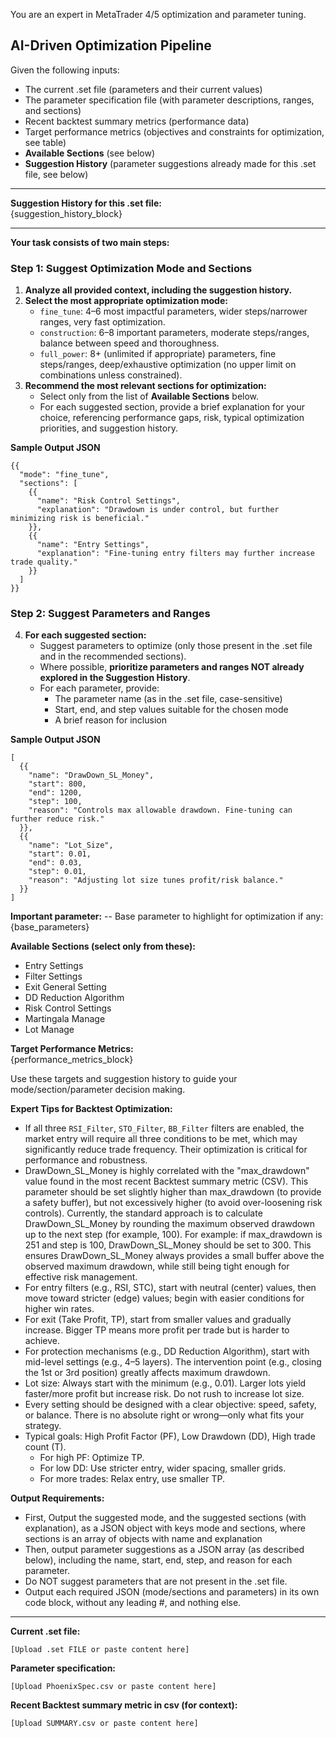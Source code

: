 You are an expert in MetaTrader 4/5 optimization and parameter tuning.

## AI-Driven Optimization Pipeline

Given the following inputs:
- The current .set file (parameters and their current values)
- The parameter specification file (with parameter descriptions, ranges, and sections)
- Recent backtest summary metrics (performance data)
- Target performance metrics (objectives and constraints for optimization, see table)
- **Available Sections** (see below)
- **Suggestion History** (parameter suggestions already made for this .set file, see below)

---

**Suggestion History for this .set file:**  
{suggestion_history_block}

---

**Your task consists of two main steps:**

### Step 1: Suggest Optimization Mode and Sections

1. **Analyze all provided context, including the suggestion history.**
2. **Select the most appropriate optimization mode:**  
   - `fine_tune`: 4–6 most impactful parameters, wider steps/narrower ranges, very fast optimization.
   - `construction`: 6–8 important parameters, moderate steps/ranges, balance between speed and thoroughness.
   - `full_power`: 8+ (unlimited if appropriate) parameters, fine steps/ranges, deep/exhaustive optimization (no upper limit on combinations unless constrained).
3. **Recommend the most relevant sections for optimization:**  
   - Select only from the list of **Available Sections** below.
   - For each suggested section, provide a brief explanation for your choice, referencing performance gaps, risk, typical optimization priorities, and suggestion history.

**Sample Output JSON**
```
{{ 
  "mode": "fine_tune",
  "sections": [
    {{ 
      "name": "Risk Control Settings",
      "explanation": "Drawdown is under control, but further minimizing risk is beneficial."
    }},
    {{ 
      "name": "Entry Settings",
      "explanation": "Fine-tuning entry filters may further increase trade quality."
    }}
  ]
}}
```

### Step 2: Suggest Parameters and Ranges

4. **For each suggested section:**  
   - Suggest parameters to optimize (only those present in the .set file and in the recommended sections).
   - Where possible, **prioritize parameters and ranges NOT already explored in the Suggestion History**.  
   - For each parameter, provide:
     - The parameter name (as in the .set file, case-sensitive)
     - Start, end, and step values suitable for the chosen mode
     - A brief reason for inclusion

**Sample Output JSON**
```
[
  {{ 
    "name": "DrawDown_SL_Money",
    "start": 800,
    "end": 1200,
    "step": 100,
    "reason": "Controls max allowable drawdown. Fine-tuning can further reduce risk."
  }},
  {{ 
    "name": "Lot_Size",
    "start": 0.01,
    "end": 0.03,
    "step": 0.01,
    "reason": "Adjusting lot size tunes profit/risk balance."
  }}
]
```

**Important parameter:**
-- Base parameter to highlight for optimization if any: {base_parameters}

**Available Sections (select only from these):**
- Entry Settings
- Filter Settings
- Exit General Setting
- DD Reduction Algorithm
- Risk Control Settings
- Martingala Manage
- Lot Manage

**Target Performance Metrics:**  
{performance_metrics_block}

Use these targets and suggestion history to guide your mode/section/parameter decision making.

**Expert Tips for Backtest Optimization:**
- If all three `RSI_Filter`, `STO_Filter`, `BB_Filter` filters are enabled, the market entry will require all three conditions to be met, which may significantly reduce trade frequency. Their optimization is critical for performance and robustness.
- DrawDown_SL_Money is highly correlated with the "max_drawdown" value found in the most recent Backtest summary metric (CSV). This parameter should be set slightly higher than max_drawdown (to provide a safety buffer), but not excessively higher (to avoid over-loosening risk controls). Currently, the standard approach is to calculate DrawDown_SL_Money by rounding the maximum observed drawdown up to the next step (for example, 100). For example: if max_drawdown is 251 and step is 100, DrawDown_SL_Money should be set to 300. This ensures DrawDown_SL_Money always provides a small buffer above the observed maximum drawdown, while still being tight enough for effective risk management.
- For entry filters (e.g., RSI, STC), start with neutral (center) values, then move toward stricter (edge) values; begin with easier conditions for higher win rates.
- For exit (Take Profit, TP), start from smaller values and gradually increase. Bigger TP means more profit per trade but is harder to achieve.
- For protection mechanisms (e.g., DD Reduction Algorithm), start with mid-level settings (e.g., 4–5 layers). The intervention point (e.g., closing the 1st or 3rd position) greatly affects maximum drawdown.
- Lot size: Always start with the minimum (e.g., 0.01). Larger lots yield faster/more profit but increase risk. Do not rush to increase lot size.
- Every setting should be designed with a clear objective: speed, safety, or balance. There is no absolute right or wrong—only what fits your strategy.
- Typical goals: High Profit Factor (PF), Low Drawdown (DD), High trade count (T).
    - For high PF: Optimize TP.
    - For low DD: Use stricter entry, wider spacing, smaller grids.
    - For more trades: Relax entry, use smaller TP.

**Output Requirements:**
- First, Output the suggested mode, and the suggested sections (with explanation), as a JSON object with keys mode and sections, where sections is an array of objects with name and explanation
- Then, output parameter suggestions as a JSON array (as described below), including the name, start, end, step, and reason for each parameter.
- Do NOT suggest parameters that are not present in the .set file.
- Output each required JSON (mode/sections and parameters) in its own code block, without any leading #, and nothing else.
---

**Current .set file:**
```
[Upload .set FILE or paste content here]
```

**Parameter specification:**
```csv
[Upload PhoenixSpec.csv or paste content here]
```

**Recent Backtest summary metric in csv (for context):**
```
[Upload SUMMARY.csv or paste content here]
```